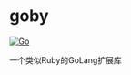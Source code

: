 # goby

[![Go](https://github.com/GoLangDream/goby/actions/workflows/test.yml/badge.svg)](https://github.com/GoLangDream/goby/actions/workflows/test.yml)

一个类似Ruby的GoLang扩展库

